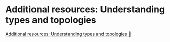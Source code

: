 # Additional resources: Understanding types and topologies

[Additional resources: Understanding types and topologies 🔗](https://www.coursera.org/learn/introduction-to-networking-and-Cloud-computing/supplement/HznUA/additional-resources-understanding-types-and-topologies)
